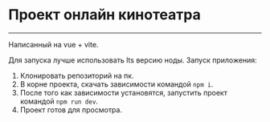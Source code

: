 # Проект онлайн кинотеатра
___
Написанный на vue + vite.

Для запуска лучше использовать lts версию ноды.
Запуск приложения:
1. Клонировать репозиторий на пк.
2. В корне проекта, скачать зависимости командой `npm i`.
3. После того как зависимости установятся, запустить проект командой `npm run dev`.
4. Проект готов для просмотра.